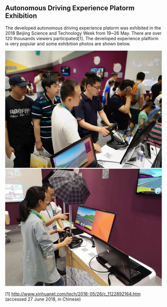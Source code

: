 ## Autonomous Driving Experience Platorm Exhibition

The developed autonomous driving experience platorm was exhibited in the 2018 Beijing Science and Technology Week from 19~26 May. There are over 120 thousands viewers participated[1]. The developed experience platform is very popular and some exhibition photos are shown below.

![](./img1.jpg)  
![](./img2.jpg)

[1] http://www.xinhuanet.com/tech/2018-05/26/c_1122892164.htm (accessed 27 June 2018, in Chinese)
